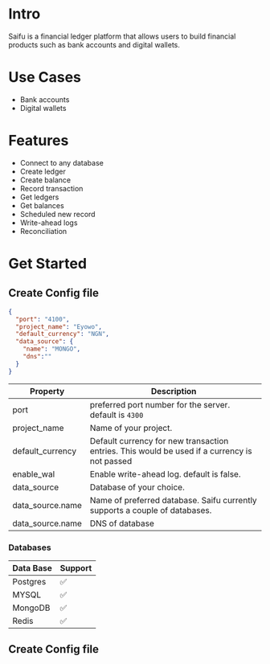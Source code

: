 # Intro

Saifu is a financial ledger platform that allows users to build financial products such as bank accounts and digital wallets.

# Use Cases

- Bank accounts
- Digital wallets

# Features

- Connect to any database
- Create ledger
- Create balance
- Record transaction
- Get ledgers
- Get balances
- Scheduled new record
- Write-ahead logs
- Reconciliation

# Get Started

## Create Config file

```json
{
  "port": "4100",
  "project_name": "Eyowo",
  "default_currency": "NGN",
  "data_source": {
    "name": "MONGO",
    "dns":""
  }
}
```

| Property | Description |
| ------ | ------ |
| port | preferred port number for the server. default is  ```4300``` |
| project_name | Name of your project. |
| default_currency | Default currency for new transaction entries. This would be used if a currency is not passed |
| enable_wal | Enable write-ahead log. default is false. |
| data_source | Database of your choice.  |
| data_source.name | Name of preferred database. Saifu currently supports a couple of databases. |
| data_source.name | DNS of database|

### Databases
| Data Base | Support |
| ------ | ------ |
| Postgres | ✅ |
| MYSQL | ✅ |
| MongoDB | ✅ |
| Redis | ✅ |


## Create Config file
